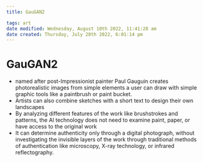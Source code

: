 ```yaml
---
title: GauGAN2

tags: art
date modified: Wednesday, August 10th 2022, 11:41:28 am
date created: Thursday, July 28th 2022, 6:01:14 pm
---
```


# GauGAN2
- named after post-Impressionist painter Paul Gauguin creates photorealistic images from simple elements a user can draw with simple graphic tools like a paintbrush or paint bucket.
- Artists can also combine sketches with a short text to design their own landscapes
- By analyzing different features of the work like brushstrokes and patterns, the AI technology does not need to examine paint, paper, or have access to the original work
- It can determine authenticity only through a digital photograph, without investigating the invisible layers of the work through traditional methods of authentication like microscopy, X-ray technology, or infrared reflectography.


